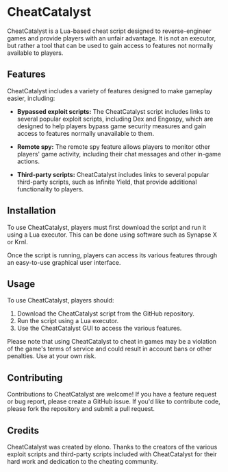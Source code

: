 # CheatCatalyst
CheatCatalyst is a Lua-based cheat script designed to reverse-engineer games and provide players with an unfair advantage. It is not an executor, but rather a tool that can be used to gain access to features not normally available to players.

## Features
CheatCatalyst includes a variety of features designed to make gameplay easier, including:

* **Bypassed exploit scripts:** The CheatCatalyst script includes links to several popular exploit scripts, including Dex and Engospy, which are designed to help players bypass game security measures and gain access to features normally unavailable to them.

* **Remote spy:** The remote spy feature allows players to monitor other players' game activity, including their chat messages and other in-game actions.

* **Third-party scripts:** CheatCatalyst includes links to several popular third-party scripts, such as Infinite Yield, that provide additional functionality to players.

## Installation
To use CheatCatalyst, players must first download the script and run it using a Lua executor. This can be done using software such as Synapse X or Krnl.

Once the script is running, players can access its various features through an easy-to-use graphical user interface.

## Usage
To use CheatCatalyst, players should:

1. Download the CheatCatalyst script from the GitHub repository.
2. Run the script using a Lua executor.
3. Use the CheatCatalyst GUI to access the various features.

Please note that using CheatCatalyst to cheat in games may be a violation of the game's terms of service and could result in account bans or other penalties. Use at your own risk.

## Contributing
Contributions to CheatCatalyst are welcome! If you have a feature request or bug report, please create a GitHub issue. If you'd like to contribute code, please fork the repository and submit a pull request.

## Credits
CheatCatalyst was created by elono. Thanks to the creators of the various exploit scripts and third-party scripts included with CheatCatalyst for their hard work and dedication to the cheating community.
